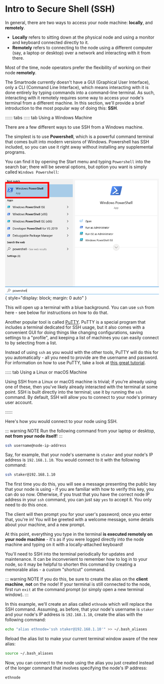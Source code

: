 # Intro to Secure Shell (SSH)

In general, there are two ways to access your node machine: **locally**, and **remotely**.

- **Locally** refers to sitting down at the physical node and using a monitor and keyboard connected directly to it.
- **Remotely** refers to connecting to the node using a different computer (say, a laptop or desktop) over a network and interacting with it from there.

Most of the time, node operators prefer the flexibility of working on their node **remotely**.

The Smartnode currently doesn't have a GUI (Graphical User Interface), only a CLI (Command Line Interface), which means interacting with it is done entirely by typing commands into a command-line terminal.
As such, interacting with it remotely requires some way to access your node's terminal from a different machine.
In this section, we'll provide a brief introduction to the most popular way of doing this: **SSH**.

:::::: tabs
::::: tab Using a Windows Machine

There are a few different ways to use SSH from a Windows machine.

The simplest is to use **Powershell**, which is a powerful command terminal that comes built into modern versions of Windows.
Powershell has SSH included, so you can use it right away without installing any supplemental programs.

You can find it by opening the Start menu and typing `Powershell` into the search bar; there will be several options, but option you want is simply called `Windows Powershell`:

![](./images/powershell.png){ style="display: block; margin: 0 auto" }

This will open up a terminal with a blue background.
You can use `ssh` from here - see below for instructions on how to do that.

Another popular tool is called [PuTTY](https://www.chiark.greenend.org.uk/~sgtatham/putty/latest.html).
PuTTY is a special program that includes a terminal dedicated for SSH usage, but it also comes with a convenient GUI for doing things like changing configurations, saving settings to a "profile", and keeping a list of machines you can easily connect to by selecting from a list.

Instead of using `ssh` as you would with the other tools, PuTTY will do this for you automatically - all you need to provide are the username and password.
For information on how to use PuTTY, take a look at [this great tutorial](https://tonyteaches.tech/putty-ssh-windows-tutorial/).


::::: tab Using a Linux or macOS Machine

Using SSH from a Linux or macOS machine is trivial; if you're already using one of these, then you've likely already interacted with the terminal at some point.
SSH is built directly into the terminal; use it by running the `ssh` command. By default, SSH will allow you to connect to your node's primary user account.

::::::

Here's how you would connect to your node using SSH.

::: warning NOTE
Run the following command from your laptop or desktop, **not from your node itself**!
:::

```sh
ssh username@node-ip-address
```

Say, for example, that your node's username is `staker` and your node's IP address is `192.168.1.10`.
You would connect to it with the following command:

```sh
ssh staker@192.168.1.10
```

The first time you do this, you will see a message presenting the public key that your node is using - if you are familiar with how to verify this key, you can do so now.
Otherwise, if you trust that you have the correct node IP address in your `ssh` command, you can just say `yes` to accept it.
You only need to do this once. 

The client will then prompt you for your user's password; once you enter that, you're in!
You will be greeted with a welcome message, some details about your machine, and a new prompt.

At this point, everything you type in the terminal **is executed remotely on your node machine** - it's as if you were logged directly into the node machine and typing on it with a locally-attached keyboard!

You'll need to SSH into the terminal periodically for updates and maintenance.
It can be inconvenient to remember how to log in to your node, so it may be helpful to shorten this command by creating a memorable alias - a custom "shortcut" command.

::: warning NOTE
If you do this, be sure to create the alias on the **client machine**, **not** on the node!
If your terminal is still connected to the node, first run `exit` at the command prompt (or simply open a new terminal window).
:::

In this example, we'll create an alias called `ethnode` which will replace the SSH command.
Assuming, as before, that your node's username is `staker` and your node's IP address is `192.168.1.10`, create the alias with the following command:

```sh
echo "alias ethnode='ssh staker@192.168.1.10'" >> ~/.bash_aliases
```

Reload the alias list to make your current terminal window aware of the new alias:
```sh
source ~/.bash_aliases
```

Now, you can connect to the node using the alias you just created instead of the longer command that involves specifying the node's IP address:

```sh
ethnode
```
